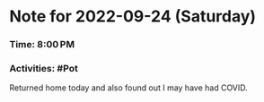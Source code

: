 # Note for 2022-09-24 (Saturday)
### Time: 8:00 PM
### Activities: #Pot

Returned home today and also found out I may have had COVID.
